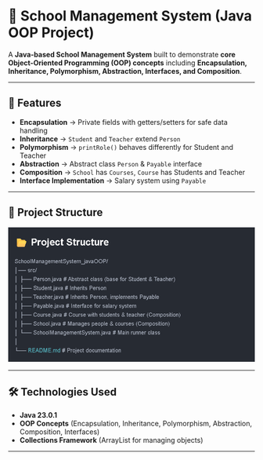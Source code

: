 # 🏫 School Management System (Java OOP Project)

A **Java-based School Management System** built to demonstrate **core Object-Oriented Programming (OOP) concepts** including **Encapsulation, Inheritance, Polymorphism, Abstraction, Interfaces, and Composition**.   

---

## 🚀 Features
- **Encapsulation** → Private fields with getters/setters for safe data handling  
- **Inheritance** → `Student` and `Teacher` extend `Person`  
- **Polymorphism** → `printRole()` behaves differently for Student and Teacher  
- **Abstraction** → Abstract class `Person` & `Payable` interface  
- **Composition** → `School` has `Courses`, `Course` has Students and Teacher  
- **Interface Implementation** → Salary system using `Payable`  

---

## 📂 Project Structure
![Project Structure](./Project_Structure.png)


---

## 🛠️ Technologies Used
- **Java 23.0.1** 
- **OOP Concepts** (Encapsulation, Inheritance, Polymorphism, Abstraction, Composition, Interfaces)  
- **Collections Framework** (ArrayList for managing objects)  

---

